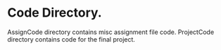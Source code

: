 # Code Directory. 
AssignCode directory contains misc assignment file code.
ProjectCode directory contains code for the final project.

